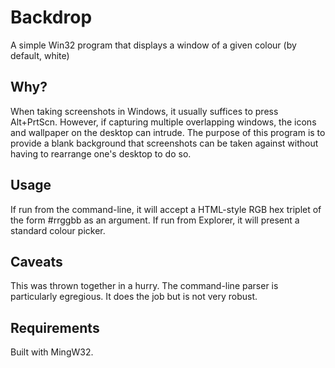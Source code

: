 # Backdrop

A simple Win32 program that displays a window of a given 
colour (by default, white)


## Why?

When taking screenshots in Windows, it usually suffices to press
Alt+PrtScn. However, if capturing multiple overlapping windows, 
the icons and wallpaper on the desktop can intrude. The purpose 
of this program is to provide a blank background that screenshots 
can be taken against without having to rearrange one's desktop 
to do so.


## Usage

If run from the command-line, it will accept a HTML-style RGB 
hex triplet of the form #rrggbb as an argument. If run from 
Explorer, it will present a standard colour picker.


## Caveats

This was thrown together in a hurry. The command-line parser
is particularly egregious. It does the job but is not very 
robust.


## Requirements

Built with MingW32.
